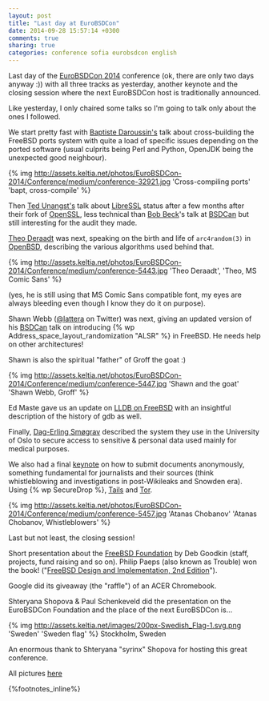 ```yaml
---
layout: post
title: "Last day at EuroBSDCon"
date: 2014-09-28 15:57:14 +0300
comments: true
sharing: true
categories: conference sofia eurobsdcon english
---
```


Last day of the [EuroBSDCon 2014]() conference (ok, there are only two days anyway :)) with all three tracks as yesterday, another keynote and the closing session where the next EuroBSDCon host is traditionally announced.

Like yesterday, I only chaired some talks so I'm going to talk only about the ones I followed.
<!--more-->
We start pretty fast with [Baptiste Daroussin's](http://2014.eurobsdcon.org/talks-and-schedule/talks/#BaptisteDaroussin) talk about cross-building the FreeBSD ports system with quite a load of specific issues depending on the ported software (usual culprits being Perl and Python, OpenJDK being the unexpected good neighbour).

{% img http://assets.keltia.net/photos/EuroBSDCon-2014/Conference/medium/conference-32921.jpg 'Cross-compiling ports' 'bapt, cross-compile' %}

Then [Ted Unangst's](http://2014.eurobsdcon.org/talks-and-schedule/talks/#TedUnangst1) talk about [LibreSSL](http://libressl.org/) status after a few months after their fork of [OpenSSL](http://openssl.org/), less technical than [Bob Beck](https://www.bsdcan.org/2014/schedule/events/520.en.html)'s talk at [BSDCan](http://bsdcan.org/) but still interesting for the audit they made.

[Theo Deraadt](http://2014.eurobsdcon.org/talks-and-schedule/talks/#TheodeRaadt) was next, speaking on the birth and life of `arc4random(3)` in [OpenBSD](http://openbsd.org/), describing the various algorithms used behind that.

{% img http://assets.keltia.net/photos/EuroBSDCon-2014/Conference/medium/conference-5443.jpg 'Theo Deraadt', 'Theo, MS Comic Sans' %}

(yes, he is still using that MS Comic Sans compatible font, my eyes are always bleeding even though I know they do it on purpose).

Shawn Webb ([@lattera](https://twitter.com/littera) on Twitter) was next, giving an updated version of his [BSDCan](http://www.bsdcan.org/2014/schedule/events/452.en.html) talk on introducing {% wp Address_space_layout_randomization "ALSR" %} in FreeBSD.  He needs help on other architectures!

Shawn is also the spiritual "father" of Groff the goat :)

{% img http://assets.keltia.net/photos/EuroBSDCon-2014/Conference/medium/conference-5447.jpg 'Shawn and the goat' 'Shawn Webb, Groff' %}

Ed Maste gave us an update on [LLDB on FreeBSD](http://2014.eurobsdcon.org/talks-and-schedule/talks/#EdMaste) with an insightful description of the history of gdb as well.

Finally, [Dag-Erling Smøgrav](http://2014.eurobsdcon.org/talks-and-schedule/talks/#DagErlingSmorgrav) described the system they use in the University of Oslo to secure access to sensitive & personal data used mainly for medical purposes.

We also had a final [keynote](http://2014.eurobsdcon.org/talks-and-schedule/talks/#AtanasChobanov) on how to submit documents anonymously, something fundamental for journalists and their sources (think whistleblowing and investigations in post-Wikileaks and Snowden era). Using {% wp SecureDrop %}, [Tails](https://tails.boum.org/) and [Tor](https://www.torproject.org/).

{% img http://assets.keltia.net/photos/EuroBSDCon-2014/Conference/medium/conference-5457.jpg 'Atanas Chobanov' 'Atanas Chobanov, Whistleblowers' %}

Last but not least, the closing session!

Short presentation about the [FreeBSD Foundation](http://freebsdfoundation.org/) by Deb Goodkin (staff, projects, fund raising and so on).  Philip Paeps (also known as Trouble) won the book! ("[FreeBSD Design and Implementation, 2nd Edition](http://www.informit.com/store/design-and-implementation-of-the-freebsd-operating-9780321968975?c3ch=LinkShare&c3nid=NZS3W7D*uS0)").

Google did its giveaway (the "raffle") of an ACER Chromebook.

Shteryana Shopova & Paul Schenkeveld did the presentation on the EuroBSDCon Foundation and the place of the next EuroBSDCon is…

{% img http://assets.keltia.net/images/200px-Swedish_Flag-1.svg.png 'Sweden' 'Sweden flag' %} Stockholm, Sweden

An enormous thank to Shteryana "syrinx" Shopova for hosting this great conference.

All pictures [here](http://assets.keltia.net/photos/EuroBSDCon-2014/)

{%footnotes_inline%}

